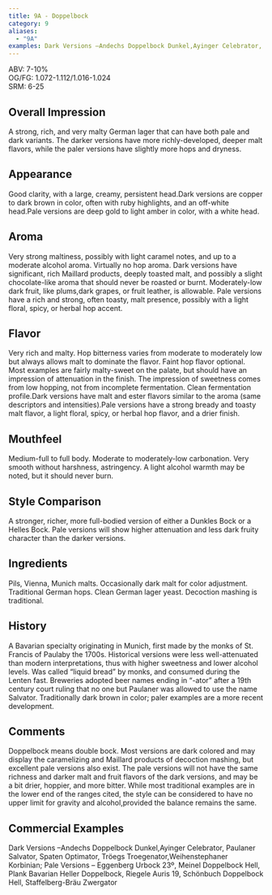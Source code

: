 ```yaml
---
title: 9A - Doppelbock
category: 9
aliases: 
  - "9A"
examples: Dark Versions –Andechs Doppelbock Dunkel,Ayinger Celebrator, Paulaner Salvator, Spaten Optimator, Tröegs Troegenator,Weihenstephaner Korbinian; Pale Versions – Eggenberg Urbock 23º, Meinel Doppelbock Hell, Plank Bavarian Heller Doppelbock, Riegele Auris 19, Schönbuch Doppelbock Hell, Staffelberg-Bräu Zwergator
---
```


ABV: 7-10%  
OG/FG: 1.072-1.112/1.016-1.024  
SRM: 6-25  

## Overall Impression
A strong, rich, and very malty German lager that can have both pale and dark variants. The darker versions have more richly-developed, deeper malt flavors, while the paler versions have slightly more hops and dryness.

## Appearance
Good clarity, with a large, creamy, persistent head.Dark versions are copper to dark brown in color, often with ruby highlights, and an off-white head.Pale versions are deep gold to light amber in color, with a white head.

## Aroma
Very strong maltiness, possibly with light caramel notes, and up to a moderate alcohol aroma. Virtually no hop aroma. Dark versions have significant, rich Maillard products, deeply toasted malt, and possibly a slight chocolate-like aroma that should never be roasted or burnt. Moderately-low dark fruit, like plums,dark grapes, or fruit leather, is allowable. Pale versions have a rich and strong, often toasty, malt presence, possibly with a light floral, spicy, or herbal hop accent.

## Flavor
Very rich and malty. Hop bitterness varies from moderate to moderately low but always allows malt to dominate the flavor. Faint hop flavor optional. Most examples are fairly malty-sweet on the palate, but should have an impression of attenuation in the finish. The impression of sweetness comes from low hopping, not from incomplete fermentation. Clean fermentation profile.Dark versions have malt and ester flavors similar to the aroma (same descriptors and intensities).Pale versions have a strong bready and toasty malt flavor, a light floral, spicy, or herbal hop flavor, and a drier finish.

## Mouthfeel
Medium-full to full body. Moderate to moderately-low carbonation. Very smooth without harshness, astringency. A light alcohol warmth may be noted, but it should never burn.

## Style Comparison
A stronger, richer, more full-bodied version of either a Dunkles Bock or a Helles Bock. Pale versions will show higher attenuation and less dark fruity character than the darker versions.

## Ingredients
Pils, Vienna, Munich malts. Occasionally dark malt for color adjustment. Traditional German hops. Clean German lager yeast. Decoction mashing is traditional.

## History
A Bavarian specialty originating in Munich, first made by the monks of St. Francis of Paulaby the 1700s. Historical versions were less well-attenuated than modern interpretations, thus with higher sweetness and lower alcohol levels. Was called “liquid bread” by monks, and consumed during the Lenten fast. Breweries adopted beer names ending in “-ator” after a 19th century court ruling that no one but Paulaner was allowed to use the name Salvator. Traditionally dark brown in color; paler examples are a more recent development.

## Comments
Doppelbock means double bock. Most versions are dark colored and may display the caramelizing and Maillard products of decoction mashing, but excellent pale versions also exist. The pale versions will not have the same richness and darker malt and fruit flavors of the dark versions, and may be a bit drier, hoppier, and more bitter. While most traditional examples are in the lower end of the ranges cited, the style can be considered to have no upper limit for gravity and alcohol,provided the balance remains the same.

## Commercial Examples
Dark Versions –Andechs Doppelbock Dunkel,Ayinger Celebrator, Paulaner Salvator, Spaten Optimator, Tröegs Troegenator,Weihenstephaner Korbinian; Pale Versions – Eggenberg Urbock 23º, Meinel Doppelbock Hell, Plank Bavarian Heller Doppelbock, Riegele Auris 19, Schönbuch Doppelbock Hell, Staffelberg-Bräu Zwergator